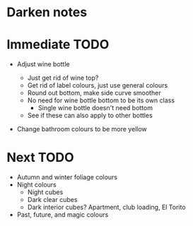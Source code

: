 # Darken notes

# Immediate TODO
* Adjust wine bottle
    * Just get rid of wine top?
    * Get rid of label colours, just use general colours
    * Round out bottom, make side curve smoother
    * No need for wine bottle bottom to be its own class
        * Single wine bottle doesn't need bottom
    * See if these can also apply to other bottles

* Change bathroom colours to be more yellow

# Next TODO
* Autumn and winter foliage colours
* Night colours
    * Night cubes
    * Dark clear cubes
    * Dark interior cubes? Apartment, club loading, El Torito
* Past, future, and magic colours